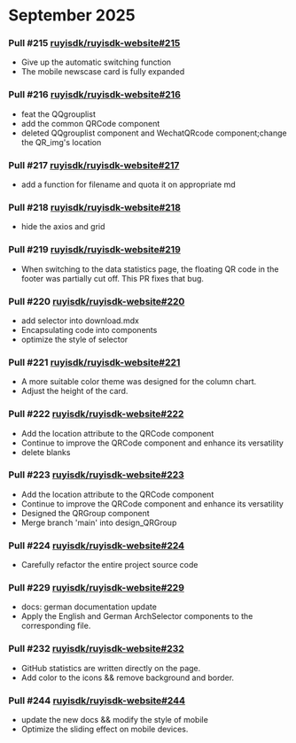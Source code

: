 # September 2025

### Pull #215 [ruyisdk/ruyisdk-website#215](https://github.com/ruyisdk/ruyisdk-website/pull/215)
- Give up the automatic switching function 
- The mobile newscase card is fully expanded

### Pull #216 [ruyisdk/ruyisdk-website#216](https://github.com/ruyisdk/ruyisdk-website/pull/216)
- feat the QQgrouplist 
- add the common QRCode component 
- deleted QQgrouplist component and WechatQRcode component;change the QR_img's location

### Pull #217 [ruyisdk/ruyisdk-website#217](https://github.com/ruyisdk/ruyisdk-website/pull/217)
- add a function for filename and quota it on appropriate md 

### Pull #218 [ruyisdk/ruyisdk-website#218](https://github.com/ruyisdk/ruyisdk-website/pull/218)
- hide the axios and grid
  
### Pull #219 [ruyisdk/ruyisdk-website#219](https://github.com/ruyisdk/ruyisdk-website/pull/219)
- When switching to the data statistics page, the floating QR code in the footer was partially cut off. This PR fixes that bug.

### Pull #220 [ruyisdk/ruyisdk-website#220](https://github.com/ruyisdk/ruyisdk-website/pull/220)
- add selector into download.mdx 
- Encapsulating code into components 
- optimize the style of selector 

### Pull #221 [ruyisdk/ruyisdk-website#221](https://github.com/ruyisdk/ruyisdk-website/pull/221)
- A more suitable color theme was designed for the column chart. 
- Adjust the height of the card. 

### Pull #222 [ruyisdk/ruyisdk-website#222](https://github.com/ruyisdk/ruyisdk-website/pull/222)
- Add the location attribute to the QRCode component 
- Continue to improve the QRCode component and enhance its versatility 
- delete blanks

### Pull #223 [ruyisdk/ruyisdk-website#223](https://github.com/ruyisdk/ruyisdk-website/pull/223)
- Add the location attribute to the QRCode component 
- Continue to improve the QRCode component and enhance its versatility 
- Designed the QRGroup component 
- Merge branch 'main' into design_QRGroup

### Pull #224 [ruyisdk/ruyisdk-website#224](https://github.com/ruyisdk/ruyisdk-website/pull/224)
- Carefully refactor the entire project source code

### Pull #229 [ruyisdk/ruyisdk-website#229](https://github.com/ruyisdk/ruyisdk-website/pull/229)
- docs: german documentation update 
- Apply the English and German ArchSelector components to the corresponding file.

### Pull #232 [ruyisdk/ruyisdk-website#232](https://github.com/ruyisdk/ruyisdk-website/pull/232)
- GitHub statistics are written directly on the page. 
- Add color to the icons && remove background and border.

### Pull #244 [ruyisdk/ruyisdk-website#244](https://github.com/ruyisdk/ruyisdk-website/pull/244)
- update the new docs && modify the style of mobile 
- Optimize the sliding effect on mobile devices. 